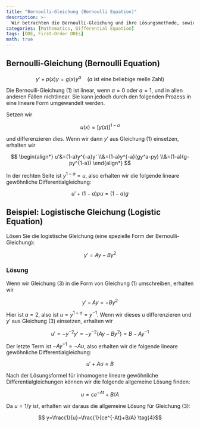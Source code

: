 ```yaml
---
title: "Bernoulli-Gleichung (Bernoulli Equation)"
description: >-
  Wir betrachten die Bernoulli-Gleichung und ihre Lösungsmethode, sowie die logistische Gleichung als Spezialfall der Bernoulli-Gleichung.
categories: [Mathematics, Differential Equation]
tags: [ODE, First-Order ODEs]
math: true
---
```


## Bernoulli-Gleichung (Bernoulli Equation)

$$ y'+p(x)y=g(x)y^a\quad \text{(}a\text{ ist eine beliebige reelle Zahl)}  \tag{1} $$

Die Bernoulli-Gleichung (1) ist linear, wenn $a=0$ oder $a=1$, und in allen anderen Fällen nichtlinear. Sie kann jedoch durch den folgenden Prozess in eine lineare Form umgewandelt werden.

Setzen wir

$$ u(x)=[y(x)]^{1-a} $$

und differenzieren dies. Wenn wir dann $y'$ aus Gleichung (1) einsetzen, erhalten wir

$$ \begin{align*}
u'&=(1-a)y^{-a}y'
\\&=(1-a)y^{-a}(gy^a-py) 
\\&=(1-a)(g-py^{1-a})
\end{align*} $$

In der rechten Seite ist $y^{1-a}=u$, also erhalten wir die folgende lineare gewöhnliche Differentialgleichung:

$$ u'+(1-a)pu=(1-a)g \tag{2} $$

## Beispiel: Logistische Gleichung (Logistic Equation)
Lösen Sie die logistische Gleichung (eine spezielle Form der Bernoulli-Gleichung):

$$ y'=Ay-By^2 \tag{3} $$

### Lösung
Wenn wir Gleichung (3) in die Form von Gleichung (1) umschreiben, erhalten wir

$$ y'-Ay=-By^2 $$

Hier ist $a=2$, also ist $u=y^{1-a}=y^{-1}$. Wenn wir dieses u differenzieren und $y'$ aus Gleichung (3) einsetzen, erhalten wir

$$ u'=-y^{-2}y'=-y^{-2}(Ay-By^2)=B-Ay^{-1} $$

Der letzte Term ist $-Ay^{-1}=-Au$, also erhalten wir die folgende lineare gewöhnliche Differentialgleichung:

$$ u'+Au=B $$

Nach der Lösungsformel für inhomogene lineare gewöhnliche Differentialgleichungen können wir die folgende allgemeine Lösung finden:

$$ u=ce^{-At}+B/A $$

Da $u=1/y$ ist, erhalten wir daraus die allgemeine Lösung für Gleichung (3):

$$ y=\frac{1}{u}=\frac{1}{ce^{-At}+B/A} \tag{4}$$